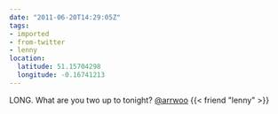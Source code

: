 ```yaml
---
date: "2011-06-20T14:29:05Z"
tags:
- imported
- from-twitter
- lenny
location:
  latitude: 51.15704298
  longitude: -0.16741213
---
```

LONG. What are you two up to tonight? [@arrwoo](/twitter/#/arrwoo) {{< friend "lenny" >}}
